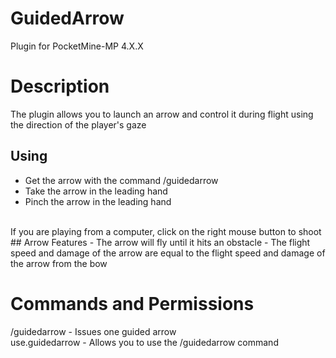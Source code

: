 # GuidedArrow
Plugin for PocketMine-MP 4.X.X
# Description
The plugin allows you to launch an arrow and control it during flight using the direction of the player's gaze
<br>
## Using
- Get the arrow with the command /guidedarrow
- Take the arrow in the leading hand
- Pinch the arrow in the leading hand
<br>
If you are playing from a computer, click on the right mouse button to shoot
<br>
## Arrow Features
- The arrow will fly until it hits an obstacle
- The flight speed and damage of the arrow are equal to the flight speed and damage of the arrow from the bow

# Commands and Permissions
/guidedarrow - Issues one guided arrow
<br>
use.guidedarrow - Allows you to use the /guidedarrow command
